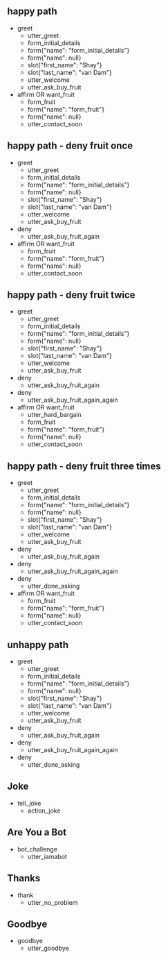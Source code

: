 ## happy path
* greet
  - utter_greet
  - form_initial_details
  - form{"name": "form_initial_details"}
  - form{"name": null}
  - slot{"first_name": "Shay"}
  - slot{"last_name": "van Dam"}
  - utter_welcome
  - utter_ask_buy_fruit
* affirm OR want_fruit
  - form_fruit
  - form{"name": "form_fruit"}
  - form{"name": null}
  - utter_contact_soon

## happy path - deny fruit once
* greet
  - utter_greet
  - form_initial_details
  - form{"name": "form_initial_details"}
  - form{"name": null}
  - slot{"first_name": "Shay"}
  - slot{"last_name": "van Dam"}
  - utter_welcome
  - utter_ask_buy_fruit
* deny
  - utter_ask_buy_fruit_again
* affirm OR want_fruit
  - form_fruit
  - form{"name": "form_fruit"}
  - form{"name": null}
  - utter_contact_soon

## happy path - deny fruit twice
* greet
  - utter_greet
  - form_initial_details
  - form{"name": "form_initial_details"}
  - form{"name": null}
  - slot{"first_name": "Shay"}
  - slot{"last_name": "van Dam"}
  - utter_welcome
  - utter_ask_buy_fruit
* deny
  - utter_ask_buy_fruit_again
* deny
  - utter_ask_buy_fruit_again_again
* affirm OR want_fruit
  - utter_hard_bargain
  - form_fruit
  - form{"name": "form_fruit"}
  - form{"name": null}
  - utter_contact_soon

## happy path - deny fruit three times
* greet
  - utter_greet
  - form_initial_details
  - form{"name": "form_initial_details"}
  - form{"name": null}
  - slot{"first_name": "Shay"}
  - slot{"last_name": "van Dam"}
  - utter_welcome
  - utter_ask_buy_fruit
* deny
  - utter_ask_buy_fruit_again
* deny
  - utter_ask_buy_fruit_again_again
* deny
  - utter_done_asking
* affirm OR want_fruit 
  - form_fruit
  - form{"name": "form_fruit"}
  - form{"name": null}
  - utter_contact_soon

## unhappy path
* greet
  - utter_greet
  - form_initial_details
  - form{"name": "form_initial_details"}
  - form{"name": null}
  - slot{"first_name": "Shay"}
  - slot{"last_name": "van Dam"}
  - utter_welcome
  - utter_ask_buy_fruit
* deny
  - utter_ask_buy_fruit_again
* deny
  - utter_ask_buy_fruit_again_again
* deny
  - utter_done_asking

## Joke
* tell_joke
  - action_joke

## Are You a Bot
* bot_challenge
  - utter_iamabot

## Thanks
* thank
  - utter_no_problem

## Goodbye
* goodbye
  - utter_goodbye
